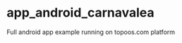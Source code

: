 app_android_carnavalea
======================

Full android app example running on topoos.com platform
